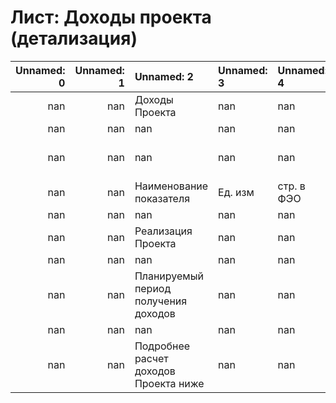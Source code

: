 # Лист: Доходы проекта (детализация)

|   Unnamed: 0 |   Unnamed: 1 | Unnamed: 2                            | Unnamed: 3   | Unnamed: 4   | Unnamed: 5   | Unnamed: 6   |   Unnamed: 7 |   Unnamed: 8 |   Unnamed: 9 | Unnamed: 10         | Unnamed: 11         | Unnamed: 12         | Unnamed: 13         | Unnamed: 14         | Unnamed: 15         | Unnamed: 16         | Unnamed: 17         | Unnamed: 18         | Unnamed: 19         | Unnamed: 20         | Unnamed: 21         | Unnamed: 22         | Unnamed: 23         | Unnamed: 24         | Unnamed: 25         | Unnamed: 26         | Unnamed: 27         | Unnamed: 28         | Unnamed: 29         | Unnamed: 30         | Unnamed: 31         | Unnamed: 32         | Unnamed: 33         | Unnamed: 34         | Unnamed: 35         | Unnamed: 36         | Unnamed: 37         | Unnamed: 38         | Unnamed: 39         | Unnamed: 40         | Unnamed: 41         | Unnamed: 42         | Unnamed: 43         | Unnamed: 44         | Unnamed: 45         | Unnamed: 46   |
|-------------:|-------------:|:--------------------------------------|:-------------|:-------------|:-------------|:-------------|-------------:|-------------:|-------------:|:--------------------|:--------------------|:--------------------|:--------------------|:--------------------|:--------------------|:--------------------|:--------------------|:--------------------|:--------------------|:--------------------|:--------------------|:--------------------|:--------------------|:--------------------|:--------------------|:--------------------|:--------------------|:--------------------|:--------------------|:--------------------|:--------------------|:--------------------|:--------------------|:--------------------|:--------------------|:--------------------|:--------------------|:--------------------|:--------------------|:--------------------|:--------------------|:--------------------|:--------------------|:--------------------|:--------------------|:--------------|
|          nan |          nan | Доходы Проекта                        | nan          | nan          | nan          | nan          |          nan |          nan |          nan | nan                 | nan                 | nan                 | nan                 | nan                 | nan                 | nan                 | nan                 | nan                 | nan                 | nan                 | nan                 | nan                 | nan                 | nan                 | nan                 | nan                 | nan                 | nan                 | nan                 | nan                 | nan                 | nan                 | nan                 | nan                 | nan                 | nan                 | nan                 | nan                 | nan                 | nan                 | nan                 | nan                 | nan                 | nan                 | nan                 | nan           |
|          nan |          nan | nan                                   | nan          | nan          | nan          | nan          |          nan |         2020 |         2021 | 2022                | 2022                | 2022                | 2022                | 2022                | 2022                | 2022                | 2022                | 2022                | 2022                | 2022                | 2022                | 2023                | 2023                | 2023                | 2023                | 2023                | 2023                | 2023                | 2023                | 2023                | 2023                | 2023                | 2023                | 2024                | 2024                | 2024                | 2024                | 2024                | 2024                | 2024                | 2024                | 2024                | 2024                | 2024                | 2024                | 20**          |
|          nan |          nan | nan                                   | nan          | nan          | nan          | nan          |          nan |          nan |          nan | 2022-01-01 00:00:00 | 2022-02-01 00:00:00 | 2022-03-01 00:00:00 | 2022-04-01 00:00:00 | 2022-05-01 00:00:00 | 2022-06-01 00:00:00 | 2022-07-01 00:00:00 | 2022-08-01 00:00:00 | 2022-09-01 00:00:00 | 2022-10-01 00:00:00 | 2022-11-01 00:00:00 | 2022-12-01 00:00:00 | 2023-01-01 00:00:00 | 2023-02-01 00:00:00 | 2023-03-01 00:00:00 | 2023-04-01 00:00:00 | 2023-05-01 00:00:00 | 2023-06-01 00:00:00 | 2023-07-01 00:00:00 | 2023-08-01 00:00:00 | 2023-09-01 00:00:00 | 2023-10-01 00:00:00 | 2023-11-01 00:00:00 | 2023-12-01 00:00:00 | 2024-01-01 00:00:00 | 2024-02-01 00:00:00 | 2024-03-01 00:00:00 | 2024-04-01 00:00:00 | 2024-05-01 00:00:00 | 2024-06-01 00:00:00 | 2024-07-01 00:00:00 | 2024-08-01 00:00:00 | 2024-09-01 00:00:00 | 2024-10-01 00:00:00 | 2024-11-01 00:00:00 | 2024-12-01 00:00:00 | X             |
|          nan |          nan | Наименование показателя               | Ед. изм      | стр. в ФЭО   | Дата нач.    | Дата оконч.  |          nan |          nan |          nan | nan                 | nan                 | nan                 | nan                 | nan                 | nan                 | nan                 | nan                 | nan                 | nan                 | nan                 | nan                 | nan                 | nan                 | nan                 | nan                 | nan                 | nan                 | nan                 | nan                 | nan                 | nan                 | nan                 | nan                 | nan                 | nan                 | nan                 | nan                 | nan                 | nan                 | nan                 | nan                 | nan                 | nan                 | nan                 | nan                 | nan           |
|          nan |          nan | nan                                   | nan          | nan          | nan          | nan          |          nan |          nan |          nan | nan                 | nan                 | nan                 | nan                 | nan                 | nan                 | nan                 | nan                 | nan                 | nan                 | nan                 | nan                 | nan                 | nan                 | nan                 | nan                 | nan                 | nan                 | nan                 | nan                 | nan                 | nan                 | nan                 | nan                 | nan                 | nan                 | nan                 | nan                 | nan                 | nan                 | nan                 | nan                 | nan                 | nan                 | nan                 | nan                 | nan           |
|          nan |          nan | Реализация Проекта                    | nan          | nan          | nan          | nan          |          nan |          nan |          nan | nan                 | nan                 | nan                 | nan                 | nan                 | nan                 | nan                 | nan                 | nan                 | nan                 | nan                 | nan                 | nan                 | nan                 | nan                 | nan                 | nan                 | nan                 | nan                 | nan                 | nan                 | nan                 | nan                 | nan                 | nan                 | nan                 | nan                 | nan                 | nan                 | nan                 | nan                 | nan                 | nan                 | nan                 | nan                 | nan                 | nan           |
|          nan |          nan | nan                                   | nan          | nan          | nan          | nan          |          nan |          nan |          nan | nan                 | nan                 | nan                 | nan                 | nan                 | nan                 | nan                 | nan                 | nan                 | nan                 | nan                 | nan                 | nan                 | nan                 | nan                 | nan                 | nan                 | nan                 | nan                 | nan                 | nan                 | nan                 | nan                 | nan                 | nan                 | nan                 | nan                 | nan                 | nan                 | nan                 | nan                 | nan                 | nan                 | nan                 | nan                 | nan                 | nan           |
|          nan |          nan | Планируемый период получения доходов  | nan          | nan          | nan          | nan          |          nan |          nan |          nan | nan                 | nan                 | nan                 | nan                 | nan                 | nan                 | nan                 | nan                 | nan                 | nan                 | nan                 | nan                 | nan                 | nan                 | nan                 | nan                 | nan                 | nan                 | nan                 | nan                 | nan                 | nan                 | nan                 | nan                 | nan                 | nan                 | nan                 | nan                 | nan                 | nan                 | nan                 | nan                 | nan                 | nan                 | nan                 | nan                 | nan           |
|          nan |          nan | nan                                   | nan          | nan          | nan          | nan          |          nan |          nan |          nan | nan                 | nan                 | nan                 | nan                 | nan                 | nan                 | nan                 | nan                 | nan                 | nan                 | nan                 | nan                 | nan                 | nan                 | nan                 | nan                 | nan                 | nan                 | nan                 | nan                 | nan                 | nan                 | nan                 | nan                 | nan                 | nan                 | nan                 | nan                 | nan                 | nan                 | nan                 | nan                 | nan                 | nan                 | nan                 | nan                 | nan           |
|          nan |          nan | Подробнее расчет доходов Проекта ниже | nan          | nan          | nan          | nan          |          nan |          nan |          nan | nan                 | nan                 | nan                 | nan                 | nan                 | nan                 | nan                 | nan                 | nan                 | nan                 | nan                 | nan                 | nan                 | nan                 | nan                 | nan                 | nan                 | nan                 | nan                 | nan                 | nan                 | nan                 | nan                 | nan                 | nan                 | nan                 | nan                 | nan                 | nan                 | nan                 | nan                 | nan                 | nan                 | nan                 | nan                 | nan                 | nan           |